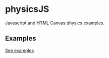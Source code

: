 # physicsJS

Javascript and HTML Canvas physics examples. 

## Examples

[See examples](https://www.google.com)